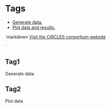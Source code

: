# Tags
- [Generate data.](#tag1)
- [Plot data and results.](#tag2)

`markdown
[Visit the CIRCLES consortium website]([https://github.com/](https://circles-consortium.github.io/))

`

## Tag1
Generate data

## Tag2
Plot data
